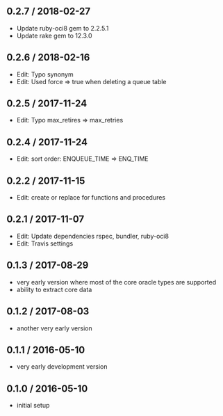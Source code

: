 ## 0.2.7 / 2018-02-27

* Update ruby-oci8 gem to 2.2.5.1
* Update rake gem to 12.3.0

## 0.2.6 / 2018-02-16

* Edit: Typo synonym
* Edit: Used force => true when deleting a queue table

## 0.2.5 / 2017-11-24

* Edit: Typo max_retires =>  max_retries

## 0.2.4 / 2017-11-24

* Edit: sort order: ENQUEUE_TIME => ENQ_TIME

## 0.2.2 / 2017-11-15

* Edit: create or replace for functions and procedures

## 0.2.1 / 2017-11-07

* Edit: Update dependencies rspec, bundler, ruby-oci8
* Edit: Travis settings

## 0.1.3 / 2017-08-29

* very early version where most of the core oracle types are supported
* ability to extract core data

## 0.1.2 / 2017-08-03

* another very early version

## 0.1.1 / 2016-05-10

* very early development version

## 0.1.0 / 2016-05-10

* initial setup

